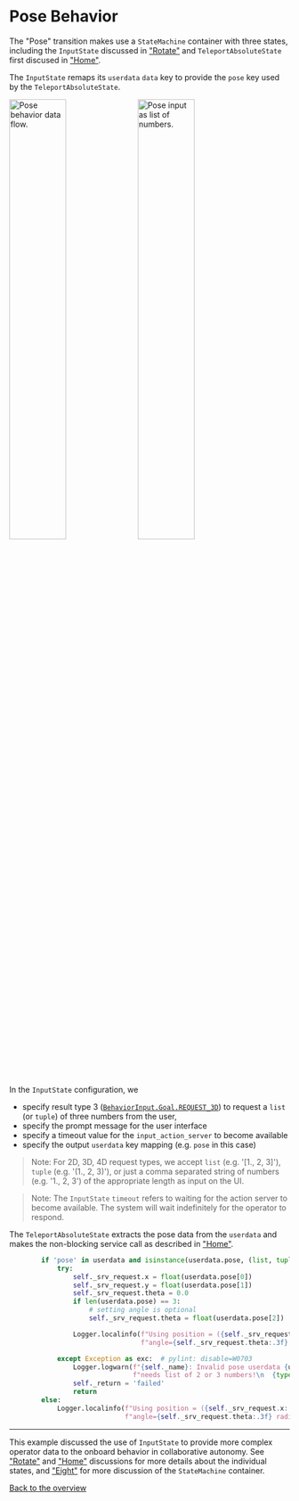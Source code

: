 
# Pose Behavior

The "Pose" transition makes use a `StateMachine` container with three states, including the 
`InputState` discussed in ["Rotate"](rotate_behavior.md) and 
`TeleportAbsoluteState` first discused in ["Home"](home_behavior.md).

The `InputState` remaps its `userdata` `data` key to provide the `pose` key used by the `TeleportAbsoluteState`.

<p float="center">
  <img src="../img/pose_behavior.png" alt="Pose behavior data flow." width="45%">
  <img src="../img/pose_input.png" alt="Pose input as list of numbers." width="45%">
</p>

In the `InputState` configuration, we 
  * specify result type 3 ([`BehaviorInput.Goal.REQUEST_3D`](https://github.com/FlexBE/flexbe_behavior_engine/blob/ros2-devel/flexbe_msgs/action/BehaviorInput.action)) to request a `list` (or `tuple`) of three numbers from the user, 
  * specify the prompt message for the user interface
  * specify a timeout value for the `input_action_server` to become available
  * specify the output `userdata` key mapping (e.g. `pose` in this case)

> Note: For 2D, 3D, 4D request types, we accept `list` (e.g. '[1., 2, 3]'), `tuple` (e.g. '(1., 2, 3)'),
> or just a comma separated string of numbers (e.g. '1., 2, 3') of the appropriate length as input on the UI.

> Note: The `InputState` `timeout` refers to waiting for the action server to become available. 
> The system will wait indefinitely for the operator to respond.

The `TeleportAbsoluteState` extracts the pose data from the `userdata` and makes the non-blocking service call as described in ["Home"](home_behavior.md).

```python
        if 'pose' in userdata and isinstance(userdata.pose, (list, tuple)):
            try:
                self._srv_request.x = float(userdata.pose[0])
                self._srv_request.y = float(userdata.pose[1])
                self._srv_request.theta = 0.0
                if len(userdata.pose) == 3:
                    # setting angle is optional
                    self._srv_request.theta = float(userdata.pose[2])

                Logger.localinfo(f"Using position = ({self._srv_request.x:.3f}, {self._srv_request.y:.3f}), "
                                 f"angle={self._srv_request.theta:.3f} radians from userdata")

            except Exception as exc:  # pylint: disable=W0703
                Logger.logwarn(f"{self._name}: Invalid pose userdata {userdata.pose} - "
                               f"needs list of 2 or 3 numbers!\n  {type(exc)} - {exc}")
                self._return = 'failed'
                return
        else:
            Logger.localinfo(f"Using position = ({self._srv_request.x:.3f}, {self._srv_request.y:.3f}), "
                             f"angle={self._srv_request.theta:.3f} radians")
```
----

This example discussed the use of `InputState` to provide more complex operator data to the onboard behavior in collaborative autonomy.
See ["Rotate"](rotate_behavior.md) and ["Home"](home_behavior.md) discussions for more details about the individual states, and 
["Eight"](eight_loop.md) for more discussion of the `StateMachine` container.


[Back to the overview](../README.md#selectable-transitions)
